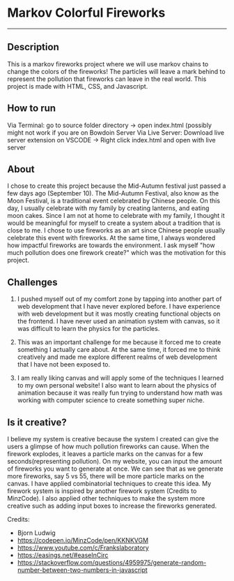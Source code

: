 # Markov Colorful Fireworks
---

## Description
This is a markov fireworks project where we will use markov chains to change the colors of the fireworks! The particles will leave a mark behind to represent the pollution that fireworks can leave in the real world. This project is made with HTML, CSS, and Javascript. 

## How to run
Via Terminal: go to source folder directory -> open index.html (possibly might not work if you are on Bowdoin Server
Via Live Server: Download live server extension on VSCODE -> Right click index.html and open with live server

## About 
I chose to create this project because the Mid-Autumn festival just passed a few days ago (September 10). The Mid-Autumn Festival, also know as the Moon Festival, is a traditional event 
celebrated by Chinese people. On this day, I usually celebrate with my family by creating lanterns, and eating moon cakes. Since I am not at home to celebrate with my family, I thought
it would be meaningful for myself to create a system about a tradition that is close to me. I 
chose to use fireworks as an art since Chinese people usually celebrate this event with fireworks. At the same time, I always wondered how impactful fireworks are towards the environment. I ask myself "how much pollution does one firework create?" which was the motivation
for this project. 

## Challenges
1. I pushed myself out of my comfort zone by tapping into another part of web development that I have never explored before. I have experience with web development but it was mostly creating functional objects on the frontend. I have never used an animation system with canvas, so it was difficult to learn the physics for the particles. 

2. This was an important challenge for me because it forced me to create something I actually care about. At the same time, it forced me to think creatively and made me explore different realms of web development that I have not been exposed to.

3. I am really liking canvas and will apply some of the techniques I learned to my own personal website! I also want to learn about the physics of animation because it was really fun trying to understand how math was working with computer science to create something super niche. 

## Is it creative?
I believe my system is creative because the system I created can give the users a glimpse of how much pollution fireworks can cause. When the firework explodes, it leaves a particle marks on the canvas for a few seconds(representing pollution). On my website, you can input the amount of fireworks you want to generate at once. We can see that as we generate more fireworks, say 5 vs 55, there will be more particle marks on the canvas. I have applied combinatorial techniques to create this idea. My firework system is inspired by another firework system (Credits to MinzCode). I also applied other techniques to make the system more creative such as adding input boxes to increase the fireworks generated. 

Credits:
- Bjorn Ludwig
- https://codepen.io/MinzCode/pen/KKNKVGM
- https://www.youtube.com/c/Frankslaboratory
- https://easings.net/#easeInCirc
- https://stackoverflow.com/questions/4959975/generate-random-number-between-two-numbers-in-javascript




